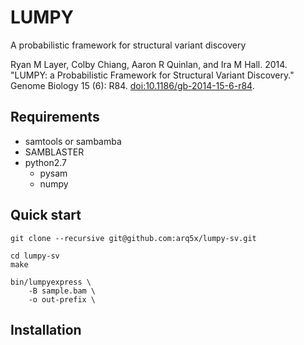 LUMPY
=====

A probabilistic framework for structural variant discovery

Ryan M Layer, Colby Chiang, Aaron R Quinlan, and Ira M Hall. 2014. "LUMPY: a Probabilistic Framework for Structural Variant Discovery." Genome Biology 15 (6): R84. [doi:10.1186/gb-2014-15-6-r84](http://dx.doi.org/10.1186/gb-2014-15-6-r84).

<!---
## Table of Contents
1. [Requirements](#requirements)
2. [Quick start](#quick-start)
3. [Installation](#installation)
4. [Usage](#usage)
5. [Example workflows](#example-workflows)
-->

## Requirements
- samtools or sambamba
- SAMBLASTER
- python2.7
    * pysam
    * numpy

## Quick start
```
git clone --recursive git@github.com:arq5x/lumpy-sv.git

cd lumpy-sv
make

bin/lumpyexpress \
    -B sample.bam \
    -o out-prefix \
```

## Installation
